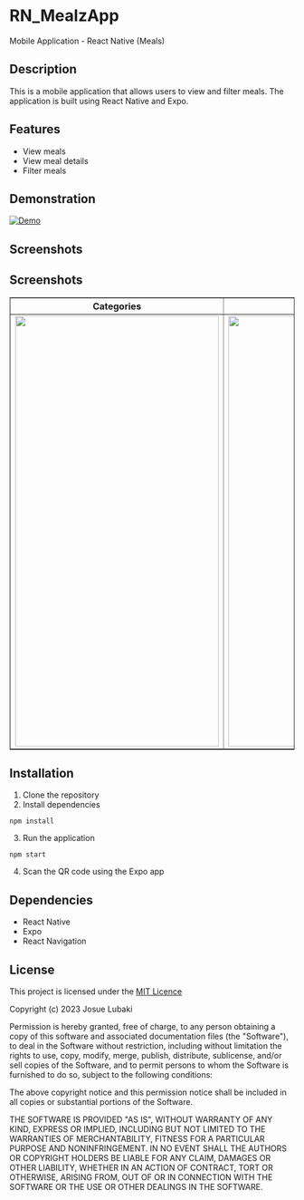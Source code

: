 # RN_MealzApp

Mobile Application - React Native (Meals)

## Description

This is a mobile application that allows users to view and filter meals. The application is built using React Native and Expo.

## Features

- View meals
- View meal details
- Filter meals

## Demonstration

[![Demo](https://videoapi-muybridge.vimeocdn.com/animated-thumbnails/image/31d1b330-bb47-4d62-a556-d875ce9a1ee7.gif?ClientID=vimeo-core-prod&Date=1675067282&Signature=d3381b6b37d3f8d45c4243f2353c87664a397b60)](https://player.vimeo.com/video/794029424)

## Screenshots

## Screenshots

<table border="1">
    <tr>
        <th align="center"> Categories </th>
        <th align="center"> Overview </th>
    </tr>
    <tr>
        <td> <img src="https://i.imgur.com/TjrhpUI.png" width=360 height=760 /> </td>
        <td> <img src="https://i.imgur.com/Rzr03O7.jpg" width=360 height=760 /></td>
    </tr>
</table>

## Installation

1. Clone the repository
2. Install dependencies

```
npm install
```

3. Run the application

```
npm start
```
4. Scan the QR code using the Expo app

## Dependencies

- React Native
- Expo
- React Navigation

## License

This project is licensed under the [MIT Licence](https://github.com/josue-lubaki/RN_MealzApp/blob/main/licence)

Copyright (c) 2023 Josue Lubaki

Permission is hereby granted, free of charge, to any person obtaining a copy
of this software and associated documentation files (the "Software"), to deal
in the Software without restriction, including without limitation the rights
to use, copy, modify, merge, publish, distribute, sublicense, and/or sell
copies of the Software, and to permit persons to whom the Software is
furnished to do so, subject to the following conditions:

The above copyright notice and this permission notice shall be included in all
copies or substantial portions of the Software.

THE SOFTWARE IS PROVIDED "AS IS", WITHOUT WARRANTY OF ANY KIND, EXPRESS OR
IMPLIED, INCLUDING BUT NOT LIMITED TO THE WARRANTIES OF MERCHANTABILITY,
FITNESS FOR A PARTICULAR PURPOSE AND NONINFRINGEMENT. IN NO EVENT SHALL THE
AUTHORS OR COPYRIGHT HOLDERS BE LIABLE FOR ANY CLAIM, DAMAGES OR OTHER
LIABILITY, WHETHER IN AN ACTION OF CONTRACT, TORT OR OTHERWISE, ARISING FROM,
OUT OF OR IN CONNECTION WITH THE SOFTWARE OR THE USE OR OTHER DEALINGS IN THE
SOFTWARE.
